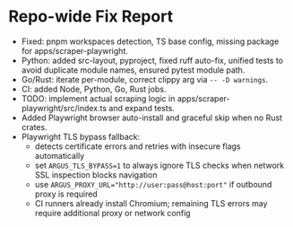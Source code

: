 # Repo-wide Fix Report
- Fixed: pnpm workspaces detection, TS base config, missing package for apps/scraper-playwright.
- Python: added src-layout, pyproject, fixed ruff auto-fix, unified tests to avoid duplicate module names, ensured pytest module path.
- Go/Rust: iterate per-module, correct clippy arg via `-- -D warnings`.
- CI: added Node, Python, Go, Rust jobs.
- TODO: implement actual scraping logic in apps/scraper-playwright/src/index.ts and expand tests.
- Added Playwright browser auto-install and graceful skip when no Rust crates.
- Playwright TLS bypass fallback:
  - detects certificate errors and retries with insecure flags automatically
  - set `ARGUS_TLS_BYPASS=1` to always ignore TLS checks when network SSL inspection blocks navigation
  - use `ARGUS_PROXY_URL="http://user:pass@host:port"` if outbound proxy is required
  - CI runners already install Chromium; remaining TLS errors may require additional proxy or network config
